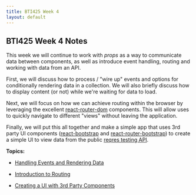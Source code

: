 ```yaml
---
title: BTI425 Week 4
layout: default
---
```


## BTI425 Week 4 Notes

This week we will continue to work with *props* as a way to communicate data between components, as well as introduce event handling, routing and working with data from an API. 

First, we will discuss how to process / "wire up" events and options for conditionally rendering data in a collection.  We will also briefly discuss how to display content (or not) while we're waiting for data to load.  

Next, we will focus on how we can achieve routing within the browser by leveraging the excellent [react-router-dom](https://www.npmjs.com/package/react-router-dom) components.  This will allow uses to quickly navigate to different "views" without leaving the application.

Finally, we will put this all together and make a simple app that uses 3rd party UI components ([react-bootstrap](https://react-bootstrap.github.io/) and [react-router-bootstrap](https://www.npmjs.com/package/react-router-bootstrap)) to create a simple UI to view data from the public [reqres testing API](https://reqres.in/).


**Topics:**

* [Handling Events and Rendering Data](react-events-and-data)

* [Introduction to Routing](react-routing)

* [Creating a UI with 3rd Party Components](react-components-2)

<br>